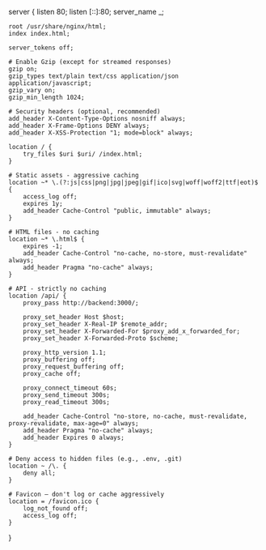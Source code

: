 server {
    listen 80;
    listen [::]:80;
    server_name _;

    root /usr/share/nginx/html;
    index index.html;

    server_tokens off;

    # Enable Gzip (except for streamed responses)
    gzip on;
    gzip_types text/plain text/css application/json application/javascript;
    gzip_vary on;
    gzip_min_length 1024;

    # Security headers (optional, recommended)
    add_header X-Content-Type-Options nosniff always;
    add_header X-Frame-Options DENY always;
    add_header X-XSS-Protection "1; mode=block" always;

    location / {
        try_files $uri $uri/ /index.html;
    }

    # Static assets - aggressive caching
    location ~* \.(?:js|css|png|jpg|jpeg|gif|ico|svg|woff|woff2|ttf|eot)$ {
        access_log off;
        expires 1y;
        add_header Cache-Control "public, immutable" always;
    }

    # HTML files - no caching
    location ~* \.html$ {
        expires -1;
        add_header Cache-Control "no-cache, no-store, must-revalidate" always;
        add_header Pragma "no-cache" always;
    }

    # API - strictly no caching
    location /api/ {
        proxy_pass http://backend:3000/;

        proxy_set_header Host $host;
        proxy_set_header X-Real-IP $remote_addr;
        proxy_set_header X-Forwarded-For $proxy_add_x_forwarded_for;
        proxy_set_header X-Forwarded-Proto $scheme;

        proxy_http_version 1.1;
        proxy_buffering off;
        proxy_request_buffering off;
        proxy_cache off;

        proxy_connect_timeout 60s;
        proxy_send_timeout 300s;
        proxy_read_timeout 300s;

        add_header Cache-Control "no-store, no-cache, must-revalidate, proxy-revalidate, max-age=0" always;
        add_header Pragma "no-cache" always;
        add_header Expires 0 always;
    }

    # Deny access to hidden files (e.g., .env, .git)
    location ~ /\. {
        deny all;
    }

    # Favicon – don't log or cache aggressively
    location = /favicon.ico {
        log_not_found off;
        access_log off;
    }
}
